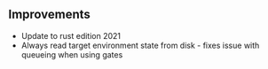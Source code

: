 ## Improvements
- Update to rust edition 2021
- Always read target environment state from disk - fixes issue with queueing when using gates
